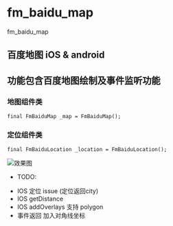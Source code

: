 # fm_baidu_map

fm_baidu_map

## 百度地图 iOS & android
## 功能包含百度地图绘制及事件监听功能
### 地图组件类
`final FmBaiduMap _map = FmBaiduMap();`

### 定位组件类
`final FmBaiduLocation _location = FmBaiduLocation();`


![效果图](./image1.jpg)



* TODO: 
- IOS 定位 issue (定位返回city)
- IOS getDistance
- IOS addOverlays 支持 polygon
- 事件返回 加入对角线坐标
